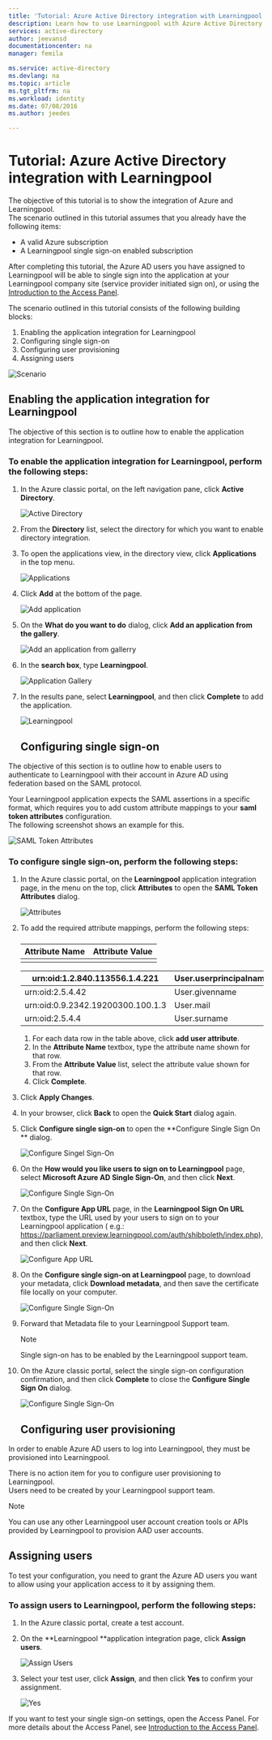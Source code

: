 ```yaml
---
title: 'Tutorial: Azure Active Directory integration with Learningpool | Microsoft Azure'
description: Learn how to use Learningpool with Azure Active Directory to enable single sign-on, automated provisioning, and more!
services: active-directory
author: jeevansd
documentationcenter: na
manager: femila

ms.service: active-directory
ms.devlang: na
ms.topic: article
ms.tgt_pltfrm: na
ms.workload: identity
ms.date: 07/08/2016
ms.author: jeedes

---
```

# Tutorial: Azure Active Directory integration with Learningpool
The objective of this tutorial is to show the integration of Azure and Learningpool.  
The scenario outlined in this tutorial assumes that you already have the following items:

* A valid Azure subscription
* A Learningpool single sign-on enabled subscription

After completing this tutorial, the Azure AD users you have assigned to Learningpool will be able to single sign into the application at your Learningpool company site (service provider initiated sign on), or using the [Introduction to the Access Panel](active-directory-saas-access-panel-introduction.md).

The scenario outlined in this tutorial consists of the following building blocks:

1. Enabling the application integration for Learningpool
2. Configuring single sign-on
3. Configuring user provisioning
4. Assigning users

![Scenario](./media/active-directory-saas-learningpool-tutorial/IC791166.png "Scenario")

## Enabling the application integration for Learningpool
The objective of this section is to outline how to enable the application integration for Learningpool.

### To enable the application integration for Learningpool, perform the following steps:
1. In the Azure classic portal, on the left navigation pane, click **Active Directory**.
   
   ![Active Directory](./media/active-directory-saas-learningpool-tutorial/IC700993.png "Active Directory")
2. From the **Directory** list, select the directory for which you want to enable directory integration.
3. To open the applications view, in the directory view, click **Applications** in the top menu.
   
   ![Applications](./media/active-directory-saas-learningpool-tutorial/IC700994.png "Applications")
4. Click **Add** at the bottom of the page.
   
   ![Add application](./media/active-directory-saas-learningpool-tutorial/IC749321.png "Add application")
5. On the **What do you want to do** dialog, click **Add an application from the gallery**.
   
   ![Add an application from gallerry](./media/active-directory-saas-learningpool-tutorial/IC749322.png "Add an application from gallerry")
6. In the **search box**, type **Learningpool**.
   
   ![Application Gallery](./media/active-directory-saas-learningpool-tutorial/IC795073.png "Application Gallery")
7. In the results pane, select **Learningpool**, and then click **Complete** to add the application.
   
   ![Learningpool](./media/active-directory-saas-learningpool-tutorial/IC809577.png "Learningpool")
   
   ## Configuring single sign-on

The objective of this section is to outline how to enable users to authenticate to Learningpool with their account in Azure AD using federation based on the SAML protocol.

Your Learningpool application expects the SAML assertions in a specific format, which requires you to add custom attribute mappings to your **saml token attributes** configuration.  
The following screenshot shows an example for this.

![SAML Token Attributes](./media/active-directory-saas-learningpool-tutorial/IC795074.png "SAML Token Attributes")

### To configure single sign-on, perform the following steps:
1. In the Azure classic portal, on the **Learningpool** application integration page, in the menu on the top, click **Attributes** to open the **SAML Token Attributes** dialog.
   
   ![Attributes](./media/active-directory-saas-learningpool-tutorial/IC795075.png "Attributes")
2. To add the required attribute mappings, perform the following steps:
   
   ### 
   | Attribute Name | Attribute Value |
   | --- | --- |
   |  | |
   
    urn:oid:1.2.840.113556.1.4.221 | User.userprincipalname
   |-------------------------------|--------------------------|  
    urn:oid:2.5.4.42|User.givenname   
   |urn:oid:0.9.2342.19200300.100.1.3|User.mail
   |urn:oid:2.5.4.4|User.surname
   
   1. For each data row in the table above, click **add user attribute**.
   2. In the **Attribute Name** textbox, type the attribute name shown for that row.
   3. From the **Attribute Value** list, select the attribute value shown for that row.
   4. Click **Complete**.
3. Click **Apply Changes**.
4. In your browser, click **Back** to open the **Quick Start** dialog again.
5. Click **Configure single sign-on** to open the **Configure Single Sign On ** dialog.
   
   ![Configure Singel Sign-On](./media/active-directory-saas-learningpool-tutorial/IC795076.png "Configure Singel Sign-On")
6. On the **How would you like users to sign on to Learningpool** page, select **Microsoft Azure AD Single Sign-On**, and then click **Next**.
   
   ![Configure Single Sign-On](./media/active-directory-saas-learningpool-tutorial/IC795077.png "Configure Single Sign-On")
7. On the **Configure App URL** page, in the **Learningpool Sign On URL** textbox, type the URL used by your users to sign on to your Learningpool application ( e.g.: 
   https://parliament.preview.learningpool.com/auth/shibboleth/index.php), and then click **Next**.
   
   ![Configure App URL](./media/active-directory-saas-learningpool-tutorial/IC795078.png "Configure App URL")
8. On the **Configure single sign-on at Learningpool** page, to download your metadata, click **Download metadata**, and then save the certificate file locally on your computer.
   
   ![Configure Single Sign-On](./media/active-directory-saas-learningpool-tutorial/IC795079.png "Configure Single Sign-On")
9. Forward that Metadata file to your Learningpool Support team.
   
   > [!NOTE]
   > Single sign-on has to be enabled by the Learningpool support team.
   > 
   > 
10. On the Azure classic portal, select the single sign-on configuration confirmation, and then click **Complete** to close the **Configure Single Sign On** dialog.
    
    ![Configure Single Sign-On](./media/active-directory-saas-learningpool-tutorial/IC795080.png "Configure Single Sign-On")
    
    ## Configuring user provisioning

In order to enable Azure AD users to log into Learningpool, they must be provisioned into Learningpool.

There is no action item for you to configure user provisioning to Learningpool.  
Users need to be created by your Learningpool support team.

> [!NOTE]
> You can use any other Learningpool user account creation tools or APIs provided by Learningpool to provision AAD user accounts.
> 
> 

## Assigning users
To test your configuration, you need to grant the Azure AD users you want to allow using your application access to it by assigning them.

### To assign users to Learningpool, perform the following steps:
1. In the Azure classic portal, create a test account.
2. On the **Learningpool **application integration page, click **Assign users**.
   
   ![Assign Users](./media/active-directory-saas-learningpool-tutorial/IC795081.png "Assign Users")
3. Select your test user, click **Assign**, and then click **Yes** to confirm your assignment.
   
   ![Yes](./media/active-directory-saas-learningpool-tutorial/IC767830.png "Yes")

If you want to test your single sign-on settings, open the Access Panel. For more details about the Access Panel, see [Introduction to the Access Panel](active-directory-saas-access-panel-introduction.md).

